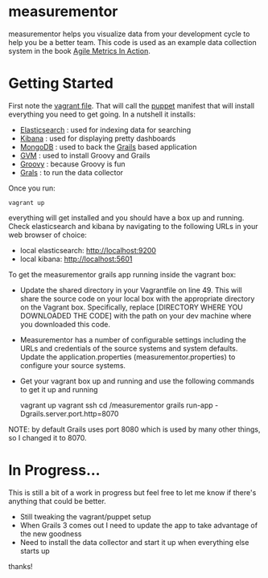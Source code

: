 # measurementor
measurementor helps you visualize data from your development cycle to help you be a better team.  This code is
used as an example data collection system in the book [Agile Metrics In Action](http://manning.com/davis2/).

# Getting Started
First note the [vagrant file](https://www.vagrantup.com/).  That will call the [puppet](http://puppetlabs.com/) manifest
that will install everything you need to get going.  In a nutshell it installs:
- [Elasticsearch](http://www.elasticsearch.org/) : used for indexing data for searching
- [Kibana](http://www.elasticsearch.org/guide/en/kibana/current/) : used for displaying pretty dashboards
- [MongoDB](http://www.mongodb.org/) : used to back the [Grails](https://grails.org/) based application
- [GVM](http://gvmtool.net/) : used to install Groovy and Grails
- [Groovy](http://groovy.codehaus.org/) : because Groovy is fun
- [Grals](https://grails.org/) : to run the data collector

Once you run:

    vagrant up

everything will get installed and you should have a box up and running.  Check elasticsearch and kibana
by navigating to the following URLs in your web browser of choice:

- local elasticsearch: [http://localhost:9200](http://localhost:9200)
- local kibana: [http://localhost:5601](http://localhost:5601)

To get the measurementor grails app running inside the vagrant box:
- Update the shared directory in your Vagrantfile on line 49.  This will share the source code on your local box with the appropriate directory on the Vagrant box.  Specifically, replace [DIRECTORY WHERE YOU DOWNLOADED THE CODE] with the path on your dev machine where you downloaded this code.
- Measurementor has a number of configurable settings including the URLs and credentials of the source systems and system defaults.  Update the application.properties (measurementor.properties) to configure your source systems.
- Get your vagrant box up and running and use the following commands to get it up and running

    vagrant up
    vagrant ssh
    cd /measurementor
    grails run-app -Dgrails.server.port.http=8070

NOTE: by default Grails uses port 8080 which is used by many other things, so I changed it to 8070.


# In Progress...
This is still a bit of a work in progress but feel free to let me know if there's anything that could be better.
- Still tweaking the vagrant/puppet setup
- When Grails 3 comes out I need to update the app to take advantage of the new goodness
- Need to install the data collector and start it up when everything else starts up

thanks!

